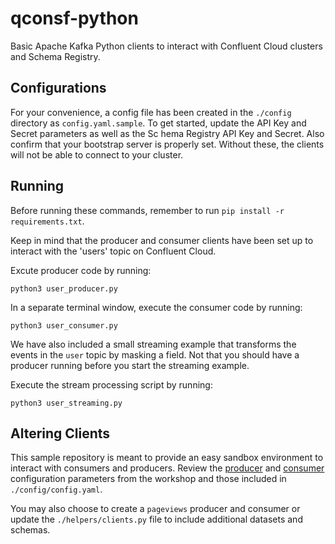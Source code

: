 # qconsf-python

Basic Apache Kafka Python clients to interact with Confluent Cloud clusters and Schema Registry.

## Configurations

For your convenience, a config file has been created in the `./config` directory as `config.yaml.sample`. To get started, update the API Key and Secret parameters as well as the Sc
hema Registry API Key and Secret. Also confirm that your bootstrap server is properly set. Without these, the clients will not be able to connect to your
cluster.

## Running

Before running these commands, remember to run `pip install -r requirements.txt`. 

Keep in mind that the producer and consumer clients have been set up to interact with the 'users' topic on Confluent Cloud.

Excute producer code by running:

`python3 user_producer.py`

In a separate terminal window, execute the consumer code by running: 

`python3 user_consumer.py`

We have also included a small streaming example that transforms the events in the `user` topic by masking a field. Not that you should have a producer running before you start the streaming example. 

Execute the stream processing script by running:

`python3 user_streaming.py` 

## Altering Clients

This sample repository is meant to provide an easy sandbox environment to interact with consumers and producers. Review the [producer](https://docs.confluent.io/platform/current/installation/configuration/producer-configs.html) and [consumer](https://docs.confluent.io/platform/current/installation/configuration/consumer-configs.html) configuration parameters from the workshop and those included in `./config/config.yaml`.

You may also choose to create a `pageviews` producer and consumer or update the `./helpers/clients.py` file to include additional datasets and schemas.